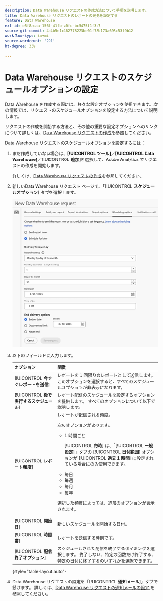 ```yaml
---
description: Data Warehouse リクエストの作成方法について手順を説明します。
title: Data Warehouse リクエストのレポートの宛先を設定する
feature: Data Warehouse
exl-id: e5f8acaa-156f-41fb-a0fc-bc5475f1f3b7
source-git-commit: 4e4b5e1c362778223be01f78b173a698c53f9b32
workflow-type: tm+mt
source-wordcount: '291'
ht-degree: 33%

---
```


# Data Warehouse リクエストのスケジュールオプションの設定

Data Warehouse を作成する際には、様々な設定オプションを使用できます。次の情報では、リクエストのスケジュールオプションを設定する方法について説明します。

リクエストの作成を開始する方法と、その他の重要な設定オプションへのリンクについて詳しくは、[Data Warehouse リクエストの作成](/help/export/data-warehouse/create-request/t-dw-create-request.md)を参照してください。

Data Warehouse リクエストのスケジュールオプションを設定するには：

1. まだ作成していない場合は、**[!UICONTROL ツール]**／**[!UICONTROL Data Warehouse]**／[!UICONTROL **追加**]&#x200B;を選択して、Adobe Analytics でリクエストの作成を開始します。

   詳しくは、[Data Warehouse リクエストの作成](/help/export/data-warehouse/create-request/t-dw-create-request.md)を参照してください。

1. 新しいData Warehouse リクエスト ページで、「[!UICONTROL **スケジュールオプション**] タブを選択します。

   ![&#x200B; 「レポートの宛先」タブ &#x200B;](assets/dw-scheduling-options.png) <!-- update screenshot -->

1. 以下のフィールドに入力します。

   | オプション | 関数 |
   |---------|----------|
   | [!UICONTROL **今すぐレポートを送信**] | レポートを 1 回限りのレポートとして送信します。 このオプションを選択すると、すべてのスケジュールオプションが非表示になります。 |
   | [!UICONTROL **後で実行するスケジュール**] | レポート配信のスケジュールを設定するオプションを提供します。 すべてのオプションについて以下で説明します。 |
   | [!UICONTROL **レポート頻度**] | レポートが配信される頻度。 <p>次のオプションがあります。</p><ul><li>1 時間ごと</li><p>[!UICONTROL **毎時**] は、「[!UICONTROL **一般設定**]」タブの [!UICONTROL **日付範囲**] オプションが [!UICONTROL **過去 1 時間**] に設定されている場合にのみ使用できます。</p><li>毎日</li><li>毎週</li><li>毎月</li><li>毎年</li></ul><p>選択した頻度によっては、追加のオプションが表示されます。</p> |
   | [!UICONTROL **開始日**] | 新しいスケジュールを開始する日付。 |
   | [!UICONTROL **時間帯**] | レポートを送信する時刻です。 |
   | [!UICONTROL **配信終了オプション**] | スケジュールされた配信を終了するタイミングを選択します。 終了しない、特定の回数だけ終了する、特定の日付に終了するのいずれかを選択できます。 |

   {style="table-layout:auto"}

1. Data Warehouse リクエストの設定を「[!UICONTROL **通知メール**]」タブで続けます。 詳しくは、[Data Warehouse リクエストの通知メールの設定 &#x200B;](/help/export/data-warehouse/create-request/dw-request-email.md) を参照してください。
